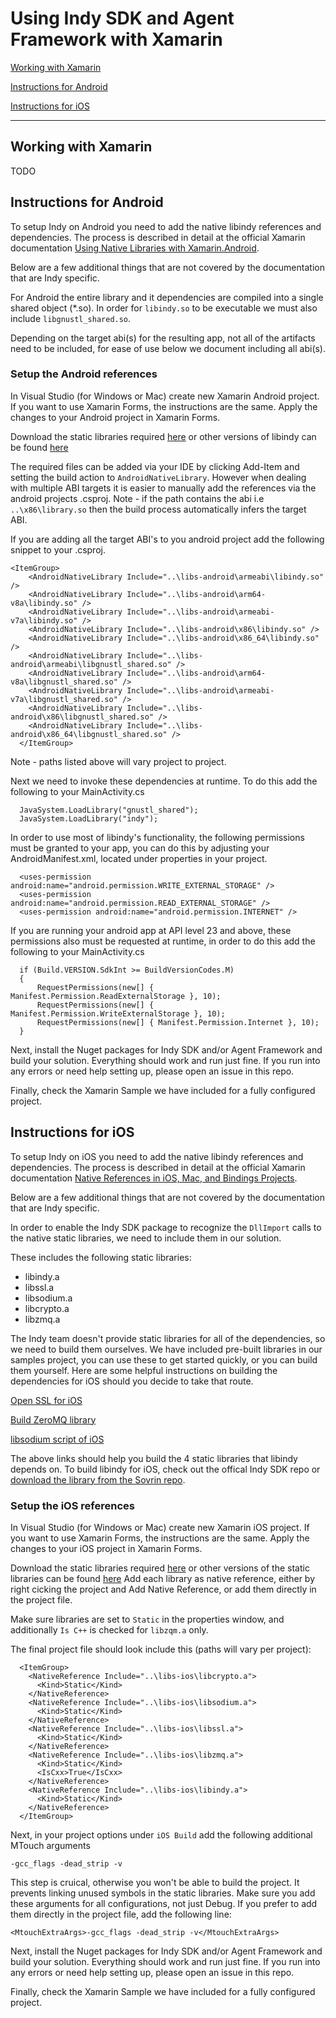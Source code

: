 # Using Indy SDK and Agent Framework with Xamarin

[Working with Xamarin](#working-with-xamarin)

[Instructions for Android](#instructions-for-anroid)

[Instructions for iOS](#instructions-for-ios)

---

## Working with Xamarin

TODO

## Instructions for Android

To setup Indy on Android you need to add the native libindy references and dependencies. The process is described in detail at the official Xamarin documentation [Using Native Libraries with Xamarin.Android](https://docs.microsoft.com/en-us/xamarin/android/platform/native-libraries).

Below are a few additional things that are not covered by the documentation that are Indy specific.

For Android the entire library and it dependencies are compiled into a single shared object (*.so). In order for `libindy.so` to be executable we must also include `libgnustl_shared.so`.

Depending on the target abi(s) for the resulting app, not all of the artifacts need to be included, for ease of use below we document including all abi(s).

### Setup the Android references

In Visual Studio (for Windows or Mac) create new Xamarin Android project. If you want to use Xamarin Forms, the instructions are the same. Apply the changes to your Android project in Xamarin Forms.

Download the static libraries required [here](../samples/xamarin-mobile-sample/libs-android) or other versions of libindy can be found [here](https://repo.sovrin.org/android/libindy/)

The required files can be added via your IDE by clicking Add-Item and setting the build action to `AndroidNativeLibrary`. However when dealing with multiple ABI targets it is easier to manually add the references via the android projects .csproj. Note - if the path contains the abi i.e `..\x86\library.so` then the build process automatically infers the target ABI.

If you are adding all the target ABI's to you android project add the following snippet to your .csproj.

```lang=xml
<ItemGroup>
    <AndroidNativeLibrary Include="..\libs-android\armeabi\libindy.so" />
    <AndroidNativeLibrary Include="..\libs-android\arm64-v8a\libindy.so" />
    <AndroidNativeLibrary Include="..\libs-android\armeabi-v7a\libindy.so" />
    <AndroidNativeLibrary Include="..\libs-android\x86\libindy.so" />
    <AndroidNativeLibrary Include="..\libs-android\x86_64\libindy.so" />
    <AndroidNativeLibrary Include="..\libs-android\armeabi\libgnustl_shared.so" />
    <AndroidNativeLibrary Include="..\libs-android\arm64-v8a\libgnustl_shared.so" />
    <AndroidNativeLibrary Include="..\libs-android\armeabi-v7a\libgnustl_shared.so" />
    <AndroidNativeLibrary Include="..\libs-android\x86\libgnustl_shared.so" />
    <AndroidNativeLibrary Include="..\libs-android\x86_64\libgnustl_shared.so" />
  </ItemGroup>
```

Note - paths listed above will vary project to project.

Next we need to invoke these dependencies at runtime. To do this add the following to your MainActivity.cs

```lang=csharp
  JavaSystem.LoadLibrary("gnustl_shared");
  JavaSystem.LoadLibrary("indy");
```

In order to use most of libindy's functionality, the following permissions must be granted to your app, you can do this by adjusting your AndroidManifest.xml, located under properties in your project.

```lang=xml
  <uses-permission android:name="android.permission.WRITE_EXTERNAL_STORAGE" />
  <uses-permission android:name="android.permission.READ_EXTERNAL_STORAGE" />
  <uses-permission android:name="android.permission.INTERNET" />
```

If you are running your android app at API level 23 and above, these permissions also must be requested at runtime, in order to do this add the following to your MainActivity.cs

```lang=csharp
  if (Build.VERSION.SdkInt >= BuildVersionCodes.M)
  {
      RequestPermissions(new[] { Manifest.Permission.ReadExternalStorage }, 10);
      RequestPermissions(new[] { Manifest.Permission.WriteExternalStorage }, 10);
      RequestPermissions(new[] { Manifest.Permission.Internet }, 10);
  }
```

Next, install the Nuget packages for Indy SDK and/or Agent Framework and build your solution. Everything should work and run just fine.
If you run into any errors or need help setting up, please open an issue in this repo.

Finally, check the Xamarin Sample we have included for a fully configured project.

## Instructions for iOS

To setup Indy on iOS you need to add the native libindy references and dependencies. The process is described in detail at the official Xamarin documentation [Native References in iOS, Mac, and Bindings Projects](https://docs.microsoft.com/en-us/xamarin/cross-platform/macios/native-references).

Below are a few additional things that are not covered by the documentation that are Indy specific.

In order to enable the Indy SDK package to recognize the `DllImport` calls to the native static libraries, we need to include them in our solution.


These includes the following static libraries:

- libindy.a
- libssl.a
- libsodium.a
- libcrypto.a
- libzmq.a

The Indy team doesn't provide static libraries for all of the dependencies, so we need to build them ourselves. We have included pre-built libraries in our samples project, you can use these to get started quickly, or you can build them yourself. Here are some helpful instructions on building the dependencies for iOS should you decide to take that route.

[Open SSL for iOS](https://github.com/x2on/OpenSSL-for-iPhone)

[Build ZeroMQ library](https://www.ics.com/blog/lets-build-zeromq-library)

[libsodium script of iOS](https://github.com/jedisct1/libsodium/blob/master/dist-build/ios.sh)

The above links should help you build the 4 static libraries that libindy depends on. To build libindy for iOS, check out the offical Indy SDK repo or [download the library from the Sovrin repo](https://repo.sovrin.org/ios/libindy/).

### Setup the iOS references

In Visual Studio (for Windows or Mac) create new Xamarin iOS project. If you want to use Xamarin Forms, the instructions are the same. Apply the changes to your iOS project in Xamarin Forms.

Download the static libraries required [here](../samples/xamarin-mobile-sample/libs-ios) or other versions of the static libraries can be found [here](https://repo.sovrin.org/ios/libindy/)
Add each library as native reference, either by right cicking the project and Add Native Reference, or add them directly in the project file.

Make sure libraries are set to `Static` in the properties window, and additionally `Is C++` is checked for `libzqm.a` only.

The final project file should look include this (paths will vary per project):

```lang=xml
  <ItemGroup>
    <NativeReference Include="..\libs-ios\libcrypto.a">
      <Kind>Static</Kind>
    </NativeReference>
    <NativeReference Include="..\libs-ios\libsodium.a">
      <Kind>Static</Kind>
    </NativeReference>
    <NativeReference Include="..\libs-ios\libssl.a">
      <Kind>Static</Kind>
    </NativeReference>
    <NativeReference Include="..\libs-ios\libzmq.a">
      <Kind>Static</Kind>
      <IsCxx>True</IsCxx>
    </NativeReference>
    <NativeReference Include="..\libs-ios\libindy.a">
      <Kind>Static</Kind>
    </NativeReference>
  </ItemGroup>
```

Next, in your project options under `iOS Build` add the following additional MTouch arguments

`-gcc_flags -dead_strip -v`

This step is cruical, otherwise you won't be able to build the project. It prevents linking unused symbols in the static libraries. Make sure you add these arguments for all configurations, not just Debug.
If you prefer to add them directly in the project file, add the following line:

```lang=xml
<MtouchExtraArgs>-gcc_flags -dead_strip -v</MtouchExtraArgs>
```

Next, install the Nuget packages for Indy SDK and/or Agent Framework and build your solution. Everything should work and run just fine.
If you run into any errors or need help setting up, please open an issue in this repo.

Finally, check the Xamarin Sample we have included for a fully configured project.